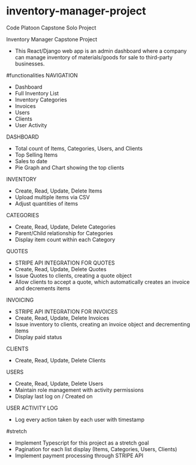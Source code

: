 # inventory-manager-project
Code Platoon Capstone Solo Project

Inventory Manager Capstone Project
- This React/Django web app is an admin dashboard where a company can manage inventory of materials/goods for sale to third-party businesses.

#functionalities
NAVIGATION
- Dashboard
- Full Inventory List
- Inventory Categories
- Invoices
- Users
- Clients
- User Activity

DASHBOARD
- Total count of Items, Categories, Users, and Clients
- Top Selling Items
- Sales to date
- Pie Graph and Chart showing the top clients

INVENTORY
- Create, Read, Update, Delete Items
- Upload multiple items via CSV
- Adjust quantities of items

CATEGORIES
- Create, Read, Update, Delete Categories
- Parent/Child relationship for Categories
- Display item count within each Category

QUOTES
- STRIPE API INTEGRATION FOR QUOTES
- Create, Read, Update, Delete Quotes
- Issue Quotes to clients, creating a quote object
- Allow clients to accept a quote, which automatically creates an invoice and decrements items

INVOICING
- STRIPE API INTEGRATION FOR INVOICES
- Create, Read, Update, Delete Invoices
- Issue inventory to clients, creating an invoice object and decrementing items
- Display paid status

CLIENTS
- Create, Read, Update, Delete Clients

USERS
- Create, Read, Update, Delete Users
- Maintain role management with activity permissions
- Display last log on / Created on

USER ACTIVITY LOG
- Log every action taken by each user with timestamp

#stretch
- Implement Typescript for this project as a stretch goal
- Pagination for each list display (Items, Categories, Users, Clients)
- Implement payment processing through STRIPE API
